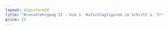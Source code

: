 ```yaml
---
layout: digistore24
title: "Bronzelehrgang II – Die 1. Hufschlagfiguren im Schritt u. Tr"
price: 15
---
```

